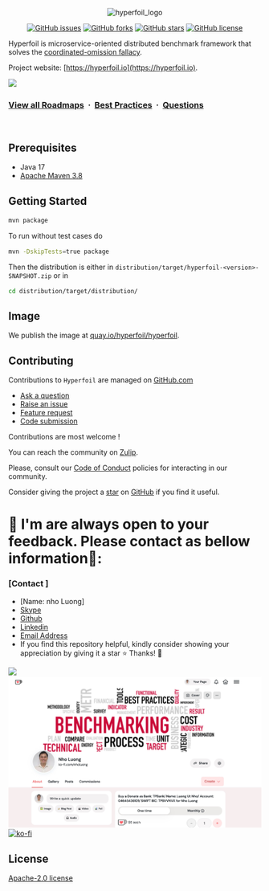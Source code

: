 <div align="center">

 ![hyperfoil_logo](https://user-images.githubusercontent.com/91419219/228698725-f281b5cc-7a36-4a21-b86f-995a3bddd205.png)


<a href="https://github.com/Hyperfoil/Hyperfoil/issues"><img alt="GitHub issues" src="https://img.shields.io/github/issues/Hyperfoil/Hyperfoil"></a>
<a href="https://github.com/Hyperfoil/Horreum/fork"><img alt="GitHub forks" src="https://img.shields.io/github/forks/Hyperfoil/Hyperfoil"></a>
<a href="https://github.com/Hyperfoil/Hyperfoil/stargazers"><img alt="GitHub stars" src="https://img.shields.io/github/stars/Hyperfoil/Hyperfoil"></a>
<a href="https://github.com/Hyperfoil/Hyperfoil//blob/main/LICENSE"><img alt="GitHub license" src="https://img.shields.io/github/license/Hyperfoil/Hyperfoil"></a> 
</div>

Hyperfoil is microservice-oriented distributed benchmark framework
that solves the [coordinated-omission fallacy](https://www.slideshare.net/InfoQ/how-not-to-measure-latency-60111840).

Project website: [https://hyperfoil.io](https://hyperfoil.io).

![](https://i.imgur.com/waxVImv.png)
### [View all Roadmaps](https://github.com/nholuongut/all-roadmaps) &nbsp;&middot;&nbsp; [Best Practices](https://github.com/nholuongut/all-roadmaps/blob/main/public/best-practices/) &nbsp;&middot;&nbsp; [Questions](https://www.linkedin.com/in/nholuong/)
<br/>


## Prerequisites

* Java 17
* [Apache Maven 3.8](https://maven.apache.org/)

## Getting Started

```bash
mvn package
```

To run without test cases do

```bash
mvn -DskipTests=true package
```

Then the distribution is either in `distribution/target/hyperfoil-<version>-SNAPSHOT.zip` or in

``` bash
cd distribution/target/distribution/
```

## Image

We publish the image at [quay.io/hyperfoil/hyperfoil](https://quay.io/repository/hyperfoil/hyperfoil?tab=tags).

## Contributing

Contributions to `Hyperfoil` are managed on [GitHub.com](https://github.com/Hyperfoil/Hyperfoil/)

* [Ask a question](https://github.com/Hyperfoil/Hyperfoil/discussions)
* [Raise an issue](https://github.com/Hyperfoil/Hyperfoil/issues)
* [Feature request](https://github.com/Hyperfoil/Hyperfoil/issues)
* [Code submission](https://github.com/Hyperfoil/Hyperfoil/pulls)

Contributions are most welcome !

You can reach the community on [Zulip](http://hyperfoil.zulipchat.com).

Please, consult our [Code of Conduct](./CODE_OF_CONDUCT.md) policies for interacting in our
community.

Consider giving the project a [star](https://github.com/Hyperfoil/Hyperfoil/stargazers) on
[GitHub](https://github.com/Hyperfoil/Hyperfoil/) if you find it useful.

# 🚀 I'm are always open to your feedback.  Please contact as bellow information🌟:
### [Contact ]
* [Name: nho Luong]
* [Skype](luongutnho_skype)
* [Github](https://github.com/nholuongut/)
* [Linkedin](https://www.linkedin.com/in/nholuong/)
* [Email Address](luongutnho@hotmail.com)
* If you find this repository helpful, kindly consider showing your appreciation by giving it a star ⭐ Thanks! 💖

![](https://i.imgur.com/waxVImv.png)
![](Donate.png)
[![ko-fi](https://ko-fi.com/img/githubbutton_sm.svg)](https://ko-fi.com/nholuong)

## License

[Apache-2.0 license](https://opensource.org/licenses/Apache-2.0)

